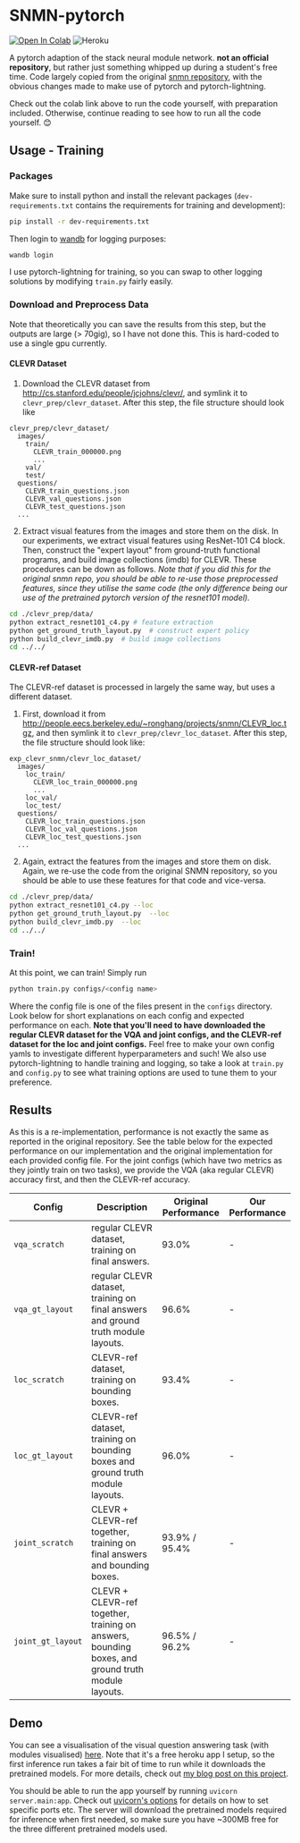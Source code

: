 # SNMN-pytorch

[![Open In Colab](https://colab.research.google.com/assets/colab-badge.svg)](https://colab.research.google.com/drive/1aaTKkApKLeQOuRdXRtA2mSi3Z87ll8RC#scrollTo=Xm5CpLGbMc1r)
![Heroku](https://pyheroku-badge.herokuapp.com/?app=snmn-pytorch&style=flat)

A pytorch adaption of the stack neural module network. **not an official repository**, but rather just something whipped up during a student's free time. Code largely copied from the original [snmn repository](https://github.com/ronghanghu/snmn), with the obvious changes made to make use of pytorch and pytorch-lightning.

Check out the colab link above to run the code yourself, with preparation included. Otherwise, continue reading to see how to run all the code yourself. 😊

## Usage - Training

### Packages

Make sure to install python and install the relevant packages (`dev-requirements.txt` contains the requirements for training and development):
```bash
pip install -r dev-requirements.txt
```

Then login to [wandb](wandb.ai) for logging purposes:
```bash
wandb login
```

I use pytorch-lightning for training, so you can swap to other logging solutions by modifying `train.py` fairly easily.

### Download and Preprocess Data

Note that theoretically you can save the results from this step, but the outputs are large (> 70gig), so I have not done this. This is hard-coded to use a single gpu currently.

#### CLEVR Dataset

1. Download the CLEVR dataset from http://cs.stanford.edu/people/jcjohns/clevr/, and symlink it to `clevr_prep/clevr_dataset`. After this step, the file structure should look like

```
clevr_prep/clevr_dataset/
  images/
    train/
      CLEVR_train_000000.png
      ...
    val/
    test/
  questions/
    CLEVR_train_questions.json
    CLEVR_val_questions.json
    CLEVR_test_questions.json
  ...
```

2. Extract visual features from the images and store them on the disk. In our experiments, we extract visual features using ResNet-101 C4 block. Then, construct the "expert layout" from ground-truth functional programs, and build image collections (imdb) for CLEVR. These procedures can be down as follows. *Note that if you did this for the original snmn repo, you should be able to re-use those preprocessed features, since they utilise the same code (the only difference being our use of the pretrained pytorch version of the resnet101 model).*

```bash
cd ./clevr_prep/data/
python extract_resnet101_c4.py # feature extraction
python get_ground_truth_layout.py  # construct expert policy
python build_clevr_imdb.py  # build image collections
cd ../../
```

#### CLEVR-ref Dataset

The CLEVR-ref dataset is processed in largely the same way, but uses a different dataset.

1. First, download it from http://people.eecs.berkeley.edu/~ronghang/projects/snmn/CLEVR_loc.tgz, and then symlink it to `clevr_prep/clevr_loc_dataset`. After this step, the file structure should look like:
```
exp_clevr_snmn/clevr_loc_dataset/
  images/
    loc_train/
      CLEVR_loc_train_000000.png
      ...
    loc_val/
    loc_test/
  questions/
    CLEVR_loc_train_questions.json
    CLEVR_loc_val_questions.json
    CLEVR_loc_test_questions.json
  ...
```

2. Again, extract the features from the images and store them on disk. Again, we re-use the code from the original SNMN repository, so you should be able to use these features for that code and vice-versa.

```bash
cd ./clevr_prep/data/
python extract_resnet101_c4.py --loc
python get_ground_truth_layout.py  --loc
python build_clevr_imdb.py  --loc
cd ../../
```

### Train!

At this point, we can train! Simply run
```bash
python train.py configs/<config name>
```

Where the config file is one of the files present in the `configs` directory. Look below for short explanations on each config and expected performance on each.  **Note that you'll need to have downloaded the regular CLEVR dataset for the VQA and joint configs, and the CLEVR-ref dataset for the loc and joint configs.** Feel free to make your own config yamls to investigate different hyperparameters and such! We also use pytorch-lightning to handle training and logging, so take a look at `train.py` and `config.py` to see what training options are used to tune them to your preference.

## Results

As this is a re-implementation, performance is not exactly the same as reported in the original repository. See the table below for the expected performance on our implementation and the original implementation for each provided config file. For the joint configs (which have two metrics as they jointly train on two tasks), we provide the VQA (aka regular CLEVR) accuracy first, and then the CLEVR-ref accuracy.

| Config | Description | Original Performance | Our Performance |
| ------ | ----------- | -------------------- | --------------- |
| `vqa_scratch` | regular CLEVR dataset, training on final answers. | 93.0% | - |
| `vqa_gt_layout` | regular CLEVR dataset, training on final answers and ground truth module layouts. | 96.6% | - |
| `loc_scratch` | CLEVR-ref dataset, training on bounding boxes. | 93.4% | - |
| `loc_gt_layout` | CLEVR-ref dataset, training on bounding boxes and ground truth module layouts. | 96.0% | - |
| `joint_scratch` | CLEVR + CLEVR-ref together, training on final answers and bounding boxes. |  93.9% / 95.4% | - |
| `joint_gt_layout` | CLEVR + CLEVR-ref together, training on answers, bounding boxes, and ground truth module layouts. | 96.5% / 96.2% | - |


## Demo

You can see a visualisation of the visual question answering task (with modules visualised) [here](https://snmn-pytorch.herokuapp.com/). Note that it's a free heroku app I setup, so the first inference run takes a fair bit of time to run while it downloads the pretrained models. For more details, check out [my blog post on this project](https://hamishivi.github.io).

You should be able to run the app yourself by running `uvicorn server.main:app`. Check out [uvicorn's options](https://www.uvicorn.org/#usage) for details on how to set specific ports etc. The server will download the pretrained models required for inference when first needed, so make sure you have ~300MB free for the three different pretrained models used.
